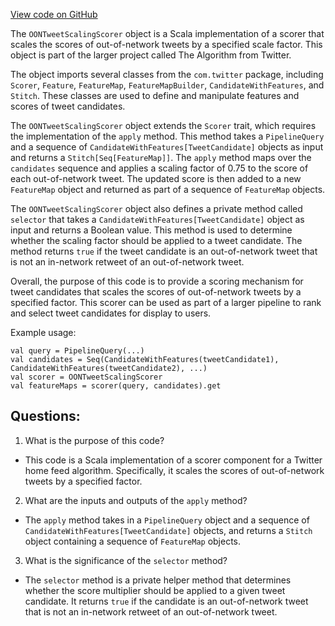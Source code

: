 [View code on GitHub](https://github.com/misbahsy/the-algorithm/home-mixer/server/src/main/scala/com/twitter/home_mixer/functional_component/scorer/OONTweetScalingScorer.scala)

The `OONTweetScalingScorer` object is a Scala implementation of a scorer that scales the scores of out-of-network tweets by a specified scale factor. This object is part of the larger project called The Algorithm from Twitter. 

The object imports several classes from the `com.twitter` package, including `Scorer`, `Feature`, `FeatureMap`, `FeatureMapBuilder`, `CandidateWithFeatures`, and `Stitch`. These classes are used to define and manipulate features and scores of tweet candidates. 

The `OONTweetScalingScorer` object extends the `Scorer` trait, which requires the implementation of the `apply` method. This method takes a `PipelineQuery` and a sequence of `CandidateWithFeatures[TweetCandidate]` objects as input and returns a `Stitch[Seq[FeatureMap]]`. The `apply` method maps over the `candidates` sequence and applies a scaling factor of 0.75 to the score of each out-of-network tweet. The updated score is then added to a new `FeatureMap` object and returned as part of a sequence of `FeatureMap` objects. 

The `OONTweetScalingScorer` object also defines a private method called `selector` that takes a `CandidateWithFeatures[TweetCandidate]` object as input and returns a Boolean value. This method is used to determine whether the scaling factor should be applied to a tweet candidate. The method returns `true` if the tweet candidate is an out-of-network tweet that is not an in-network retweet of an out-of-network tweet. 

Overall, the purpose of this code is to provide a scoring mechanism for tweet candidates that scales the scores of out-of-network tweets by a specified factor. This scorer can be used as part of a larger pipeline to rank and select tweet candidates for display to users. 

Example usage:

```
val query = PipelineQuery(...)
val candidates = Seq(CandidateWithFeatures(tweetCandidate1), CandidateWithFeatures(tweetCandidate2), ...)
val scorer = OONTweetScalingScorer
val featureMaps = scorer(query, candidates).get
```
## Questions: 
 1. What is the purpose of this code?
- This code is a Scala implementation of a scorer component for a Twitter home feed algorithm. Specifically, it scales the scores of out-of-network tweets by a specified factor.

2. What are the inputs and outputs of the `apply` method?
- The `apply` method takes in a `PipelineQuery` object and a sequence of `CandidateWithFeatures[TweetCandidate]` objects, and returns a `Stitch` object containing a sequence of `FeatureMap` objects.

3. What is the significance of the `selector` method?
- The `selector` method is a private helper method that determines whether the score multiplier should be applied to a given tweet candidate. It returns `true` if the candidate is an out-of-network tweet that is not an in-network retweet of an out-of-network tweet.